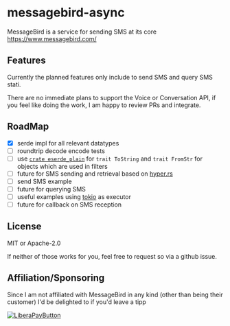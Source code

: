# messagebird-async

MessageBird is a service for sending SMS at its core https://www.messagebird.com/

## Features

Currently the planned features only include to send SMS and query SMS stati.

There are no immediate plans to support the Voice or Conversation API, if you feel like doing the work, I am happy to review PRs and integrate.

## RoadMap

 - [x] serde impl for all relevant datatypes
 - [ ] roundtrip decode encode tests
 - [ ] use [`crate eserde_plain`](https://docs.rs/serde_plain/0.3.0/serde_plain/) for `trait ToString` and `trait FromStr` for objects which are used in filters
 - [ ] future for SMS sending and retrieval based on [hyper.rs](https://hyper.rs)
 - [ ] send SMS example
 - [ ] future for querying SMS
 - [ ] useful examples using [tokio](https://tokio.rs) as executor
 - [ ] future for callback on SMS reception

## License

MIT or Apache-2.0

If neither of those works for you, feel free to request so via a github issue.

## Affiliation/Sponsoring

Since I am not affiliated with MessageBird in any kind (other than being their customer)
I'd be delighted to if you'd leave a tipp

[![LiberaPayButton](https://liberapay.com/assets/widgets/donate.svg)](https://liberapay.com/drahnr/donate)
